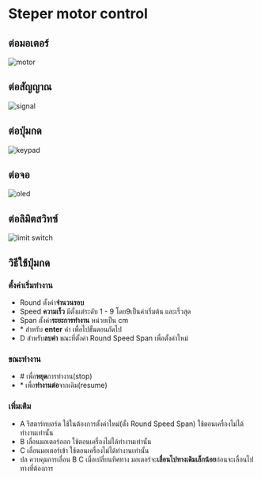 # Steper motor control
## ต่อมอเตอร์
![motor](motor.jpg)

## ต่อสัญญาณ
![signal](signal.jpg)

## ต่อปุ่มกด
![keypad](keypad.jpg)

## ต่อจอ
![oled](oled.jpg)

## ต่อลิมิตสวิทซ์
![limit switch](limit_switch.jpg)

## วิธีใช้ปุ่มกด
### ตั้งค่าเริ่มทำงาน
 - Round   ตั้งค่า**จำนวนรอบ**
 - Speed   **ความเร็ว** มีตั้งแต่ระดับ 1 - 9 โดย9เป็นค่าเริ่มต้น และเร็วสุด
 - Span   ตั้งค่า**ระยะการทำงาน** หน่วยเป็น cm
 - \*   สำหรับ **enter** ค่า เพื่อไปขั้นตอนถัดไป
 - D   สำหรับ**ลบค่า** ขณะที่ตั้งค่า Round Speed Span เพื่อตั้งค่าใหม่

### ขณะทำงาน
- \#   เพื่อ**หยุด**การทำงาน(stop)
- \*   เพื่อ**ทำงานต่อ**จากเดิม(resume)

### เพิ่มเติม
- A รีสตาร์ทบอร์ด ใช้ในต้องการตั้งค่าใหม่(ตั้ง Round Speed Span) ใช้ตอนเครื่องไม่ได้ทำงานเท่านั้น
- B เลื่อนมอเตอร์ออก ใช้ตอนเครื่องไม่ได้ทำงานเท่านั้น
- C เลื่อนมอเตอร์เข้า ใช้ตอนเครื่องไม่ได้ทำงานเท่านั้น
- ปล ควบคุมการเลื่อน B C เมื่อเปลี่ยนทิศทาง มอเตอร์จะ**เลื่อนไปทางเดิมเล็กน้อย**ก่อนจะเลื่อนไปทางที่ต้องการ
